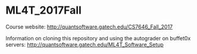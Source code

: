 # ML4T_2017Fall
Course website: http://quantsoftware.gatech.edu/CS7646_Fall_2017

Information on cloning this repository and using the autograder on buffet0x servers: http://quantsoftware.gatech.edu/ML4T_Software_Setup
